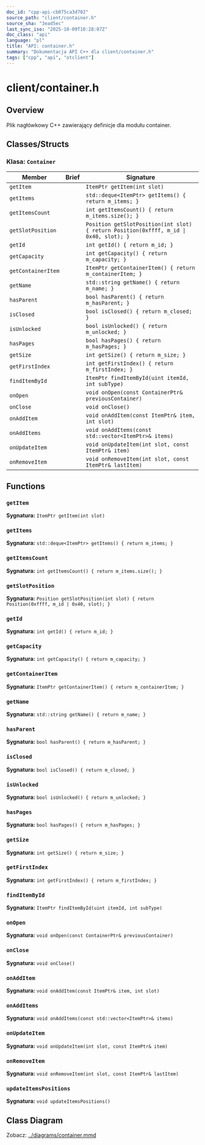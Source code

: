 ```yaml
---
doc_id: "cpp-api-cb075ca3d702"
source_path: "client/container.h"
source_sha: "3ead5ec"
last_sync_iso: "2025-10-09T10:28:07Z"
doc_class: "api"
language: "pl"
title: "API: container.h"
summary: "Dokumentacja API C++ dla client/container.h"
tags: ["cpp", "api", "otclient"]
---
```


# client/container.h

## Overview

Plik nagłówkowy C++ zawierający definicje dla modułu container.

## Classes/Structs

### Klasa: `Container`

| Member | Brief | Signature |
|--------|-------|-----------|
| `getItem` |  | `ItemPtr getItem(int slot)` |
| `getItems` |  | `std::deque<ItemPtr> getItems() { return m_items; }` |
| `getItemsCount` |  | `int getItemsCount() { return m_items.size(); }` |
| `getSlotPosition` |  | `Position getSlotPosition(int slot) { return Position(0xffff, m_id \| 0x40, slot); }` |
| `getId` |  | `int getId() { return m_id; }` |
| `getCapacity` |  | `int getCapacity() { return m_capacity; }` |
| `getContainerItem` |  | `ItemPtr getContainerItem() { return m_containerItem; }` |
| `getName` |  | `std::string getName() { return m_name; }` |
| `hasParent` |  | `bool hasParent() { return m_hasParent; }` |
| `isClosed` |  | `bool isClosed() { return m_closed; }` |
| `isUnlocked` |  | `bool isUnlocked() { return m_unlocked; }` |
| `hasPages` |  | `bool hasPages() { return m_hasPages; }` |
| `getSize` |  | `int getSize() { return m_size; }` |
| `getFirstIndex` |  | `int getFirstIndex() { return m_firstIndex; }` |
| `findItemById` |  | `ItemPtr findItemById(uint itemId, int subType)` |
| `onOpen` |  | `void onOpen(const ContainerPtr& previousContainer)` |
| `onClose` |  | `void onClose()` |
| `onAddItem` |  | `void onAddItem(const ItemPtr& item, int slot)` |
| `onAddItems` |  | `void onAddItems(const std::vector<ItemPtr>& items)` |
| `onUpdateItem` |  | `void onUpdateItem(int slot, const ItemPtr& item)` |
| `onRemoveItem` |  | `void onRemoveItem(int slot, const ItemPtr& lastItem)` |

## Functions

### `getItem`

**Sygnatura:** `ItemPtr getItem(int slot)`

### `getItems`

**Sygnatura:** `std::deque<ItemPtr> getItems() { return m_items; }`

### `getItemsCount`

**Sygnatura:** `int getItemsCount() { return m_items.size(); }`

### `getSlotPosition`

**Sygnatura:** `Position getSlotPosition(int slot) { return Position(0xffff, m_id | 0x40, slot); }`

### `getId`

**Sygnatura:** `int getId() { return m_id; }`

### `getCapacity`

**Sygnatura:** `int getCapacity() { return m_capacity; }`

### `getContainerItem`

**Sygnatura:** `ItemPtr getContainerItem() { return m_containerItem; }`

### `getName`

**Sygnatura:** `std::string getName() { return m_name; }`

### `hasParent`

**Sygnatura:** `bool hasParent() { return m_hasParent; }`

### `isClosed`

**Sygnatura:** `bool isClosed() { return m_closed; }`

### `isUnlocked`

**Sygnatura:** `bool isUnlocked() { return m_unlocked; }`

### `hasPages`

**Sygnatura:** `bool hasPages() { return m_hasPages; }`

### `getSize`

**Sygnatura:** `int getSize() { return m_size; }`

### `getFirstIndex`

**Sygnatura:** `int getFirstIndex() { return m_firstIndex; }`

### `findItemById`

**Sygnatura:** `ItemPtr findItemById(uint itemId, int subType)`

### `onOpen`

**Sygnatura:** `void onOpen(const ContainerPtr& previousContainer)`

### `onClose`

**Sygnatura:** `void onClose()`

### `onAddItem`

**Sygnatura:** `void onAddItem(const ItemPtr& item, int slot)`

### `onAddItems`

**Sygnatura:** `void onAddItems(const std::vector<ItemPtr>& items)`

### `onUpdateItem`

**Sygnatura:** `void onUpdateItem(int slot, const ItemPtr& item)`

### `onRemoveItem`

**Sygnatura:** `void onRemoveItem(int slot, const ItemPtr& lastItem)`

### `updateItemsPositions`

**Sygnatura:** `void updateItemsPositions()`

## Class Diagram

Zobacz: [../diagrams/container.mmd](../diagrams/container.mmd)
